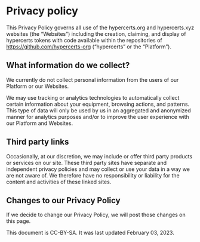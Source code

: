 # Privacy policy

This Privacy Policy governs all use of the hypercerts.org and hypercerts.xyz websites (the “Websites”)  including the creation, claiming, and display of hypercerts tokens with code available within the repositories of https://github.com/hypercerts-org (“hypercerts” or the “Platform”).  

## What information do we collect?
We currently do not collect personal information from the users of our Platform or our Websites.

We may use tracking or analytics technologies to automatically collect certain information about your equipment, browsing actions, and patterns. This type of data will only be used by us in an aggregated and anonymized manner for analytics purposes and/or to improve the user experience with our Platform and Websites.

## Third party links
Occasionally, at our discretion, we may include or offer third party products or services on our site. These third party sites have separate and independent privacy policies and may collect or use your data in a way we are not aware of. We therefore have no responsibility or liability for the content and activities of these linked sites.

## Changes to our Privacy Policy
If we decide to change our Privacy Policy, we will post those changes on this page.

This document is CC-BY-SA. It was last updated February 03, 2023.
